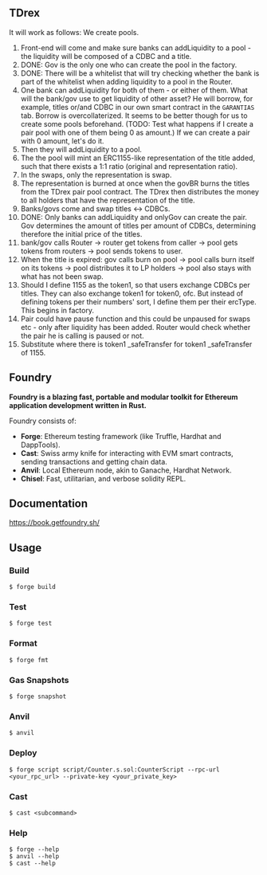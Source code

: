 ## TDrex

It will work as follows:
We create pools.
1. Front-end will come and make sure banks can addLiquidity to a pool - the liquidity will be composed of a CDBC and a title.
2. DONE: Gov is the only one who can create the pool in the factory.
2. DONE: There will be a whitelist that will try checking whether the bank is part of the whitelist when adding liquidity to a pool in the Router.
2. One bank can addLiquidity for both of them - or either of them. What will the bank/gov use to get liquidity of other asset? He will borrow, for example, titles or/and CDBC in our own smart contract in the `GARANTIAS` tab. Borrow is overcollaterized. It seems to be better though for us to create some pools beforehand. (TODO: Test what happens if I create a pair pool with one of them being 0 as amount.) If we can create a pair with 0 amount, let's do it.
3. Then they will addLiquidity to a pool.
4. The the pool will mint an ERC1155-like representation of the title added, such that there exists a 1:1 ratio (original and representation ratio).
5. In the swaps, only the representation is swap.
6. The representation is burned at once when the govBR burns the titles from the TDrex pair pool contract. The TDrex then distributes the money to all holders that have the representation of the title.
7. Banks/govs come and swap titles <-> CDBCs.
8. DONE: Only banks can addLiquidity and onlyGov can create the pair. Gov determines the amount of titles per amount of CDBCs, determining therefore the initial price of the titles. 
9. bank/gov calls Router -> router get tokens from caller -> pool gets tokens from routers -> pool sends tokens to user. 
10. When the title is expired: gov calls burn on pool -> pool calls burn itself on its tokens -> pool distributes it to LP holders -> pool also stays with what has not been swap. 
11. Should I define 1155 as the token1, so that users exchange CDBCs per titles. They can also exchange token1 for token0, ofc. But instead of defining tokens per their numbers' sort, I define them per their ercType. This begins in factory. 
12. Pair could have pause function and this could be unpaused for swaps etc - only after liquidity has been added. Router would check whether the pair he is calling is paused or not.
13. Substitute where there is token1 _safeTransfer for token1 _safeTransfer of 1155.

## Foundry

**Foundry is a blazing fast, portable and modular toolkit for Ethereum application development written in Rust.**

Foundry consists of:

-   **Forge**: Ethereum testing framework (like Truffle, Hardhat and DappTools).
-   **Cast**: Swiss army knife for interacting with EVM smart contracts, sending transactions and getting chain data.
-   **Anvil**: Local Ethereum node, akin to Ganache, Hardhat Network.
-   **Chisel**: Fast, utilitarian, and verbose solidity REPL.

## Documentation

https://book.getfoundry.sh/

## Usage

### Build

```shell
$ forge build
```

### Test

```shell
$ forge test
```

### Format

```shell
$ forge fmt
```

### Gas Snapshots

```shell
$ forge snapshot
```

### Anvil

```shell
$ anvil
```

### Deploy

```shell
$ forge script script/Counter.s.sol:CounterScript --rpc-url <your_rpc_url> --private-key <your_private_key>
```

### Cast

```shell
$ cast <subcommand>
```

### Help

```shell
$ forge --help
$ anvil --help
$ cast --help
```
